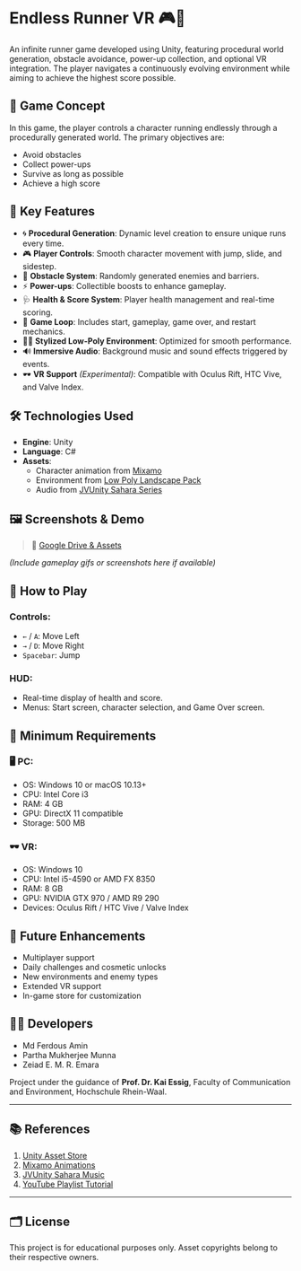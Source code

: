 # Endless Runner VR 🎮🚀

An infinite runner game developed using Unity, featuring procedural world generation, obstacle avoidance, power-up collection, and optional VR integration. The player navigates a continuously evolving environment while aiming to achieve the highest score possible.

## 👾 Game Concept

In this game, the player controls a character running endlessly through a procedurally generated world. The primary objectives are:
- Avoid obstacles
- Collect power-ups
- Survive as long as possible
- Achieve a high score

## 🎯 Key Features

- 🌀 **Procedural Generation**: Dynamic level creation to ensure unique runs every time.
- 🎮 **Player Controls**: Smooth character movement with jump, slide, and sidestep.
- 🧱 **Obstacle System**: Randomly generated enemies and barriers.
- ⚡ **Power-ups**: Collectible boosts to enhance gameplay.
- 🩺 **Health & Score System**: Player health management and real-time scoring.
- 🧠 **Game Loop**: Includes start, gameplay, game over, and restart mechanics.
- 🧑‍🎨 **Stylized Low-Poly Environment**: Optimized for smooth performance.
- 🔊 **Immersive Audio**: Background music and sound effects triggered by events.
- 🕶️ **VR Support** *(Experimental)*: Compatible with Oculus Rift, HTC Vive, and Valve Index.

## 🛠️ Technologies Used

- **Engine**: Unity
- **Language**: C#
- **Assets**:  
  - Character animation from [Mixamo](https://www.mixamo.com)  
  - Environment from [Low Poly Landscape Pack](https://assetstore.unity.com/packages/3d/environments/landscapes/lowpoly-environment-pack-99479)  
  - Audio from [JVUnity Sahara Series](https://jvunity.weebly.com/sahara-series.html)

## 🖼️ Screenshots & Demo

> 🎥 [Google Drive & Assets](https://drive.google.com/file/d/1ozuN6hRoF2LX192FfMb0IYYnndDb6fFi/view?usp=drive_link)

*(Include gameplay gifs or screenshots here if available)*

## 🧪 How to Play

### Controls:
- `←` / `A`: Move Left
- `→` / `D`: Move Right
- `Spacebar`: Jump

### HUD:
- Real-time display of health and score.
- Menus: Start screen, character selection, and Game Over screen.

## 🔧 Minimum Requirements

### 🖥️ PC:
- OS: Windows 10 or macOS 10.13+
- CPU: Intel Core i3
- RAM: 4 GB
- GPU: DirectX 11 compatible
- Storage: 500 MB

### 🕶️ VR:
- OS: Windows 10
- CPU: Intel i5-4590 or AMD FX 8350
- RAM: 8 GB
- GPU: NVIDIA GTX 970 / AMD R9 290
- Devices: Oculus Rift / HTC Vive / Valve Index

## 🚀 Future Enhancements

- Multiplayer support
- Daily challenges and cosmetic unlocks
- New environments and enemy types
- Extended VR support
- In-game store for customization

## 👨‍💻 Developers

- Md Ferdous Amin  
- Partha Mukherjee Munna 
- Zeiad E. M. R. Emara 

Project under the guidance of **Prof. Dr. Kai Essig**, Faculty of Communication and Environment, Hochschule Rhein-Waal.

---

## 📚 References

1. [Unity Asset Store](https://assetstore.unity.com/)
2. [Mixamo Animations](https://www.mixamo.com/)
3. [JVUnity Sahara Music](https://jvunity.weebly.com/sahara-series.html)
4. [YouTube Playlist Tutorial](https://youtube.com/playlist?list=PLZ1b66Z1KFKit4cSry_LWBisrSbVkEF4t)

---

## 🗂️ License

This project is for educational purposes only. Asset copyrights belong to their respective owners.

